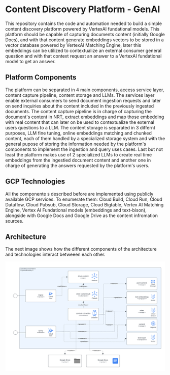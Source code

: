 # Content Discovery Platform - GenAI

This repository contains the code and automation needed to build a simple content discovery platform powered by VertexAI fundational models. This platform should be capable of capturing documents content (initially Google Docs), and with that content generate embeddings vectors to be stored in a vector database powered by VertexAI Matching Engine, later this embeddings can be utilized to contextualize an external consumer general question and with that context request an answer to a VertexAI fundational model to get an answer. 

## Platform Components

The platform can be separated in 4 main components, access service layer, content capture pipeline, content storage and LLMs. The services layer enable external consumers to send document ingestion requests and later on send inquiries about the content included in the previously ingested documents. The content capture pipeline is in charge of capturing the document's content in NRT, extract embeddings and map those embedding with real content that can later on be used to contextualize the external users questions to a LLM. The content storage is separated in 3 differnt purposes, LLM fine tuning, online embeddings matching and chunked content, each of them handled by a specialized storage system and with the general pupose of storing the information needed by the platform's components to implement the ingestion and query uses cases. Last but not least the platform makes use of 2 specialized LLMs to create real time embeddings from the ingestied document content and another one in charge of generating the answers requested by the platform's users.

## GCP Technologies

All the componente s described before are implemented using publicly available GCP services. To enumerate them: Cloud Build, Cloud Run, Cloud Dataflow, Cloud Pubsub, Cloud Storage, Cloud Bigtable, Vertex AI Matching Engine, Vertex AI Fundational models (embeddings and text-bison), alongside with Google Docs and Google Drive as the content infromation sources.

## Architecture

The next image shows how the different components of the architecture and technologies interact betweeen each other.

![Platform's diagram](images/diagram.png)
